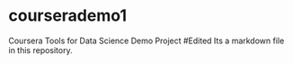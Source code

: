 # courserademo1
Coursera Tools for Data Science Demo Project
#Edited
Its a markdown file in this repository.
